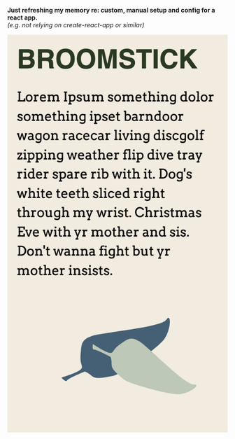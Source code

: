 **Just refreshing my memory re: custom, manual setup and config for a react app.**  
_(e.g. not relying on create-react-app or similar)_  

<img src="./sc.jpg" max-width="400px" alt="screenshot" />
